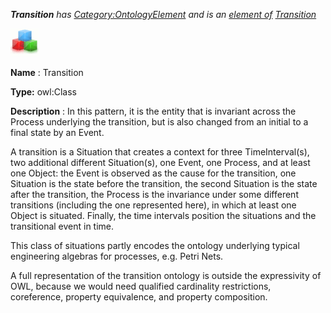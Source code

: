 ___Transition__ 
 has
 [Category:OntologyElement](../../Category/OntologyElement "Category:OntologyElement") 
 and is an
 [element of](../../Property/ElementOf "Property:ElementOf") 
[Transition](../../Submissions/Transition "Submissions:Transition")_




  





[![Class](../images/thumb/2/27/Class.gif/45px-Class.gif)](../../Image/Class.gif "Class")


__Name__ 
 : Transition
 



__Type:__ 
 owl:Class
 



__Description__ 
 : In this pattern, it is the entity that is invariant across the Process underlying the transition, but is also changed from an initial to a final state by an Event.
 



  





 A transition is a Situation that creates a context for three TimeInterval(s), two additional different Situation(s), one Event, one Process, and at least one Object: the Event is observed as the cause for the transition, one Situation is the state before the transition, the second Situation is the state after the transition, the Process is the invariance under some different transitions (including the one represented here), in which at least one Object is situated. Finally, the time intervals position the situations and the transitional event in time.
 



 This class of situations partly encodes the ontology underlying typical engineering algebras for processes, e.g. Petri Nets.
 



 A full representation of the transition ontology is outside the expressivity of OWL, because we would need qualified cardinality restrictions, coreference, property equivalence, and property composition.